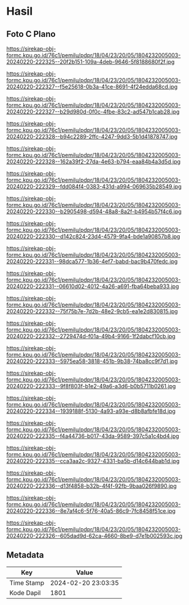 # Hasil

## Foto C Plano

https://sirekap-obj-formc.kpu.go.id/76c1/pemilu/pdpr/18/04/23/20/05/1804232005003-20240220-222325--20f2b151-109a-4deb-9646-5f8188680f2f.jpg

https://sirekap-obj-formc.kpu.go.id/76c1/pemilu/pdpr/18/04/23/20/05/1804232005003-20240220-222327--f5e25618-0b3a-41ce-8691-4f24edda68cd.jpg

https://sirekap-obj-formc.kpu.go.id/76c1/pemilu/pdpr/18/04/23/20/05/1804232005003-20240220-222327--b29d980d-0f0c-4fbe-83c2-ad547b1cab28.jpg

https://sirekap-obj-formc.kpu.go.id/76c1/pemilu/pdpr/18/04/23/20/05/1804232005003-20240220-222328--b94c2289-2ffc-4247-9dd3-5b1d41878747.jpg

https://sirekap-obj-formc.kpu.go.id/76c1/pemilu/pdpr/18/04/23/20/05/1804232005003-20240220-222328--162a39f2-27da-4e63-b794-eaa84b4a3d5d.jpg

https://sirekap-obj-formc.kpu.go.id/76c1/pemilu/pdpr/18/04/23/20/05/1804232005003-20240220-222329--fdd084f4-0383-431d-a994-069635b28549.jpg

https://sirekap-obj-formc.kpu.go.id/76c1/pemilu/pdpr/18/04/23/20/05/1804232005003-20240220-222330--b2905498-d594-48a8-8a2f-b4954b57f4c6.jpg

https://sirekap-obj-formc.kpu.go.id/76c1/pemilu/pdpr/18/04/23/20/05/1804232005003-20240220-222330--d142c824-23d4-4579-9fa4-bde1a90857b8.jpg

https://sirekap-obj-formc.kpu.go.id/76c1/pemilu/pdpr/18/04/23/20/05/1804232005003-20240220-222331--98dca577-1b36-4ef7-babd-bac9b470fedc.jpg

https://sirekap-obj-formc.kpu.go.id/76c1/pemilu/pdpr/18/04/23/20/05/1804232005003-20240220-222331--06610d02-4012-4a26-a691-fba64beba933.jpg

https://sirekap-obj-formc.kpu.go.id/76c1/pemilu/pdpr/18/04/23/20/05/1804232005003-20240220-222332--75f75b7e-7d2b-48e2-9cb5-ea1e2d830815.jpg

https://sirekap-obj-formc.kpu.go.id/76c1/pemilu/pdpr/18/04/23/20/05/1804232005003-20240220-222332--2729474d-f01a-49b4-9166-1f2dabcf10cb.jpg

https://sirekap-obj-formc.kpu.go.id/76c1/pemilu/pdpr/18/04/23/20/05/1804232005003-20240220-222333--5975ea58-3818-451b-9b38-74ba8cc9f7d1.jpg

https://sirekap-obj-formc.kpu.go.id/76c1/pemilu/pdpr/18/04/23/20/05/1804232005003-20240220-222333--9f8f803f-b1e2-49a6-a3d6-b0b5711b0261.jpg

https://sirekap-obj-formc.kpu.go.id/76c1/pemilu/pdpr/18/04/23/20/05/1804232005003-20240220-222334--1939188f-5130-4a93-a93e-d8b8afbfe18d.jpg

https://sirekap-obj-formc.kpu.go.id/76c1/pemilu/pdpr/18/04/23/20/05/1804232005003-20240220-222335--f4a44736-b017-43da-9589-397c5a1c4bd4.jpg

https://sirekap-obj-formc.kpu.go.id/76c1/pemilu/pdpr/18/04/23/20/05/1804232005003-20240220-222335--cca3aa2c-9327-4331-ba5b-d14c644bab1d.jpg

https://sirekap-obj-formc.kpu.go.id/76c1/pemilu/pdpr/18/04/23/20/05/1804232005003-20240220-222336--d13f4858-b32b-4f4f-92fb-9baa026f9890.jpg

https://sirekap-obj-formc.kpu.go.id/76c1/pemilu/pdpr/18/04/23/20/05/1804232005003-20240220-222336--8e7af4c6-5f76-40a5-86c9-7fc8458f51ce.jpg

https://sirekap-obj-formc.kpu.go.id/76c1/pemilu/pdpr/18/04/23/20/05/1804232005003-20240220-222326--605dad9d-62ca-4660-8be9-d7e1b002593c.jpg


## Metadata

| Key        | Value               |
| ---------- | ------------------- |
| Time Stamp | 2024-02-20 23:03:35 |
| Kode Dapil | 1801                |



